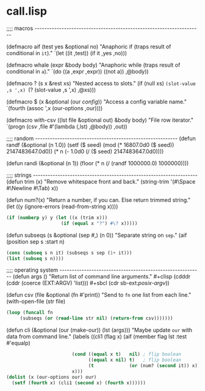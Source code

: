 

# call.lisp


;;;; macros --------------------------------------------------------------------

(defmacro aif (test yes &optional no) 
  "Anaphoric if (traps result of conditional in `it`)."
  `(let ((it ,test)) (if it ,yes ,no)))


(defmacro whale (expr &body body) 
  "Anaphoric while (traps result of conditional in `a`)."
  `(do ((a ,expr ,expr)) ((not a)) ,@body))

(defmacro ? (s x &rest xs) 
  "Nested access to slots."
  (if (null xs) `(slot-value ,s ',x) `(? (slot-value ,s ',x) ,@xs)))

(defmacro $ (x &optional (our *config*)) 
  "Access  a config variable name."
  `(fourth (assoc ',x (our-options ,our))))

(defmacro with-csv ((lst file &optional out) &body body)
  "File row iterator."
  `(progn (csv ,file #'(lambda (,lst) ,@body)) ,out))

;;;; random  ----------------------------------------------------------
(defun randf (&optional (n 1.0)) 
  (setf ($ seed)  (mod (* 16807.0d0 ($ seed)) 2147483647.0d0))
  (* n (- 1.0d0 (/ ($ seed)                   2147483647.0d0))))

(defun randi (&optional (n 1)) 
  (floor (* n (/ (randf 1000000.0) 1000000))))

;;;; strings -------------------------------------------------------------------
(defun trim (x) 
  "Remove whitespace front and back."
  (string-trim '(#\Space #\Newline #\Tab) x))

(defun num?(x)
  "Return a number, if you can. Else return trimmed string."
  (let ((y (ignore-errors (read-from-string x))))

```lisp
(if (numberp y) y (let ((x (trim x)))
                    (if (equal x "?") #\? x)))))

```


(defun subseqs (s &optional (sep #\,) (n 0))
  "Separate string on `sep`."
  (aif (position sep s :start n)

```lisp
(cons (subseq s n it) (subseqs s sep (1+ it)))
(list (subseq s n))))

```


;;;; operating system ----------------------------------------------------------
(defun args () 
  "Return list of command line arguments."
  #+clisp (cdddr (cddr (coerce (EXT:ARGV) 'list)))
  #+sbcl  (cdr sb-ext:*posix-argv*))

(defun csv (file &optional (fn #'print))
  "Send to `fn` one list from each line."
  (with-open-file (str file)

```lisp
(loop (funcall fn 
     (subseqs (or (read-line str nil) (return-from csv)))))))

```


(defun cli (&optional (our (make-our)) (lst (args)))
  "Maybe update `our` with data from command line."
  (labels ((cli1 (flag x) (aif (member flag lst :test #'equalp)

```lisp
                        (cond ((equal x t)   nil) ; flip boolean
                              ((equal x nil) t)   ; flip boolean
                              (t             (or (num? (second it)) x)))
                        x)))
(dolist (x (our-options our) our)
  (setf (fourth x) (cli1 (second x) (fourth x))))))
